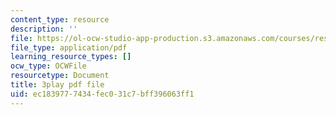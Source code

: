 ```yaml
---
content_type: resource
description: ''
file: https://ol-ocw-studio-app-production.s3.amazonaws.com/courses/res-9-003-brains-minds-and-machines-summer-course-summer-2015/ec1839777434fec031c7bff396063ff1_juRiFivEj8s.pdf
file_type: application/pdf
learning_resource_types: []
ocw_type: OCWFile
resourcetype: Document
title: 3play pdf file
uid: ec183977-7434-fec0-31c7-bff396063ff1
---
```


